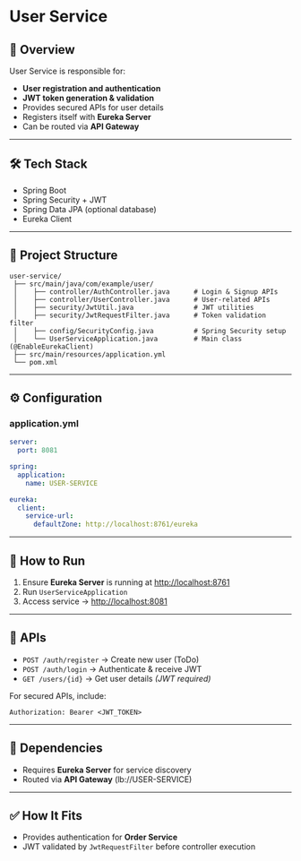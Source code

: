 # User Service

## 📌 Overview
User Service is responsible for:
- **User registration and authentication**
- **JWT token generation & validation**
- Provides secured APIs for user details
- Registers itself with **Eureka Server**
- Can be routed via **API Gateway**

---

## 🛠 Tech Stack
- Spring Boot
- Spring Security + JWT
- Spring Data JPA (optional database)
- Eureka Client

---

## 📂 Project Structure
```
user-service/
 ├── src/main/java/com/example/user/
 │    ├── controller/AuthController.java      # Login & Signup APIs
 │    ├── controller/UserController.java      # User-related APIs
 │    ├── security/JwtUtil.java               # JWT utilities
 │    ├── security/JwtRequestFilter.java      # Token validation filter
 │    ├── config/SecurityConfig.java          # Spring Security setup
 │    └── UserServiceApplication.java         # Main class (@EnableEurekaClient)
 ├── src/main/resources/application.yml
 └── pom.xml
```

---

## ⚙️ Configuration

### application.yml
```yaml
server:
  port: 8081

spring:
  application:
    name: USER-SERVICE

eureka:
  client:
    service-url:
      defaultZone: http://localhost:8761/eureka
```

---

## 🚀 How to Run
1. Ensure **Eureka Server** is running at [http://localhost:8761](http://localhost:8761)
2. Run `UserServiceApplication`
3. Access service → [http://localhost:8081](http://localhost:8081)

---

## 🔑 APIs
- `POST /auth/register` → Create new user  (ToDo)
- `POST /auth/login` → Authenticate & receive JWT  
- `GET /users/{id}` → Get user details *(JWT required)*  

For secured APIs, include:  
```
Authorization: Bearer <JWT_TOKEN>
```

---

## 🔗 Dependencies
- Requires **Eureka Server** for service discovery
- Routed via **API Gateway** (lb://USER-SERVICE)

---

## ✅ How It Fits
- Provides authentication for **Order Service**
- JWT validated by `JwtRequestFilter` before controller execution
